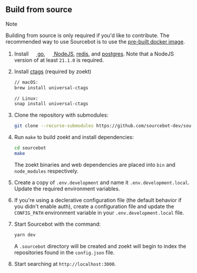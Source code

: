 ## Build from source
>[!NOTE]
> Building from source is only required if you'd like to contribute. The recommended way to use Sourcebot is to use the [pre-built docker image](https://github.com/sourcebot-dev/sourcebot/pkgs/container/sourcebot).

1. Install <a href="https://go.dev/doc/install"><img src="https://go.dev/favicon.ico" width="16" height="16"> go</a>, <a href="https://nodejs.org/"><img src="https://nodejs.org/favicon.ico" width="16" height="16"> NodeJS</a>, [redis](https://redis.io/), and [postgres](https://www.postgresql.org/). Note that a NodeJS version of at least `21.1.0` is required.

2. Install [ctags](https://github.com/universal-ctags/ctags) (required by zoekt)
    ```sh
    // macOS:
    brew install universal-ctags

    // Linux:
    snap install universal-ctags
    ```

3. Clone the repository with submodules:
    ```sh
    git clone --recurse-submodules https://github.com/sourcebot-dev/sourcebot.git
    ```

4. Run `make` to build zoekt and install dependencies:
    ```sh
    cd sourcebot
    make
    ```

    The zoekt binaries and web dependencies are placed into `bin` and `node_modules` respectively.

5. Create a copy of `.env.development` and name it `.env.development.local`. Update the required environment variables.

6. If you're using a declerative configuration file (the default behavior if you didn't enable auth), create a configuration file and update the `CONFIG_PATH` environment variable in your `.env.development.local` file.

7. Start Sourcebot with the command:
    ```sh
    yarn dev
    ```

    A `.sourcebot` directory will be created and zoekt will begin to index the repositories found in the `config.json` file.

8. Start searching at `http://localhost:3000`.
